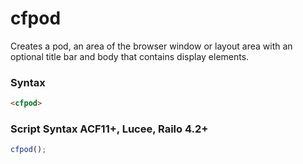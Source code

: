 # cfpod

Creates a pod, an area of the browser window or layout 
 area with an optional title bar and body that contains 
 display elements.

### Syntax

```html
<cfpod>
```

### Script Syntax ACF11+, Lucee, Railo 4.2+

```javascript
cfpod();
```
